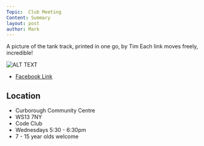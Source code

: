 ```yaml
---
Topic:  Club Meeting
Content: Summary
layout: post
author: Mark
---
```

A picture of the tank track, printed in one go, by Tim
Each link moves freely, incredible!

![ALT TEXT](https://scontent.fbhx6-1.fna.fbcdn.net/v/t39.30808-6/272872698_4552254101568321_6002733509360137383_n.jpg?stp=dst-jpg_p720x720&_nc_cat=101&ccb=1-7&_nc_sid=5f2048&_nc_ohc=hCV-m2bpFrMAX8glMqE&_nc_ht=scontent.fbhx6-1.fna&edm=AKK4YLsEAAAA&oh=00_AfBHnDkmMVebie9qXCXfiTU0wA9P8VIf-cMIhAe5YhRy4Q&oe=652BBC4F)

* [Facebook Link](https://www.facebook.com/1481985248595237/posts/4552256054901459/)

## Location

* Curborough Community Centre
* WS13 7NY
* Code Club
* Wednesdays 5:30 - 6:30pm
* 7 - 15 year olds welcome


